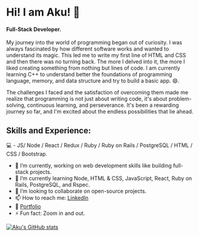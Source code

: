 # Hi! I am Aku! 👋 

#### Full-Stack Developer.

My journey into the world of programming began out of curiosity. I was always fascinated by how different software works and wanted to understand its magic. This led me to write my first line of HTML and CSS and then there was no turning back. The more I delved into it, the more I liked creating something from nothing but lines of code. I am currently learning C++ to understand better the foundations of programming language, memory, and data structure and try to build a basic app. 😄.

The challenges I faced and the satisfaction of overcoming them made me realize that programming is not just about writing code, it's about problem-solving, continuous learning, and perseverance. It's been a rewarding journey so far, and I'm excited about the endless possibilities that lie ahead.


## Skills and Experience:

💻 - JS/ Node / React / Redux / Ruby / Ruby on Rails / PostgreSQL / HTML / CSS / Bootstrap.

- 🔭 I’m currently, working on web development skills like building full-stack projects.
- 🌱 I’m currently learning Node, HTML & CSS, JavaScript, React, Ruby on Rails, PostgreSQL, and Rspec.
- 👯 I’m looking to collaborate on open-source projects.
- 📫 How to reach me: [LinkedIn](https://www.linkedin.com/in/akbar-khan-b57709182/)
- :microscope: [Portfolio](https://akukhan.netlify.app/)
- ⚡ Fun fact: Zoom in and out.

[![Aku's GitHub stats](https://github-readme-stats.vercel.app/api?username=aakbarkhan)](https://github.com/anuraghazra/github-readme-stats)


